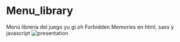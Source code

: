 # Menu_library
Menú librería del juego yu gi oh Forbidden Memories en html, sass y javascript
![presentation](https://user-images.githubusercontent.com/40966311/129228523-1c94b2c2-377b-4f49-b35e-9bf5450319db.jpg)


